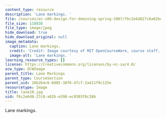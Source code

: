```yaml
---
content_type: resource
description: 'Lane markings. '
file: /courses/ec-s06-design-for-demining-spring-2007/f6c2e6d827c8a62be598ec9303f8c38b_lane10.jpg
file_size: 118838
file_type: image/jpeg
hide_download: true
hide_download_original: null
image_metadata:
  caption: Lane markings.
  credit: 'Credit: Image courtesy of MIT OpenCourseWare, course staff, and students.'
  image-alt: 'Lane markings. '
learning_resource_types: []
license: https://creativecommons.org/licenses/by-nc-sa/4.0/
ocw_type: OCWImage
parent_title: Lane Markings
parent_type: CourseSection
parent_uid: 18b2b4c6-0d05-38f6-47cf-2a411f9c125e
resourcetype: Image
title: lane10.jpg
uid: f6c2e6d8-27c8-a62b-e598-ec9303f8c38b
---
```

Lane markings. 
